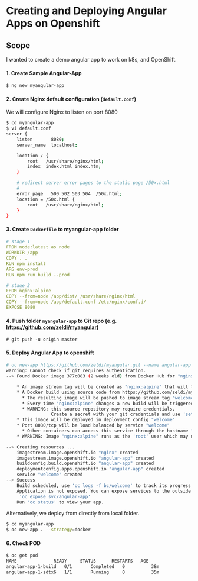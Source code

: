 # Creating and Deploying Angular Apps on Openshift

## Scope
I wanted to create a demo angular app to work on k8s, and OpenShift.

#### 1. Create Sample Angular-App

```bash
$ ng new myangular-app
```

#### 2. Create Nginx default configuration (``default.conf``)
We will configure Nginx to listen on port 8080

```bash
$ cd myangular-app
$ vi default.conf
server {
    listen       8080;
    server_name  localhost;

    location / {
        root   /usr/share/nginx/html;
        index  index.html index.htm;
    }

    # redirect server error pages to the static page /50x.html
    #
    error_page   500 502 503 504  /50x.html;
    location = /50x.html {
        root   /usr/share/nginx/html;
    }
}
```


#### 3. Create ``Dockerfile`` to myangular-app folder

```yaml
# stage 1
FROM node:latest as node
WORKDIR /app
COPY . .
RUN npm install
ARG env=prod
RUN npm run build --prod

# stage 2
FROM nginx:alpine
COPY --from=node /app/dist/ /usr/share/nginx/html
COPY --from=node /app/default.conf /etc/nginx/conf.d/
EXPOSE 8080
```

#### 4. Push folder ``myangular-app`` to Git repo (e.g. https://github.com/zeldi/myangular)

```
# git push -u origin master
```

#### 5. Deploy Angular App to openshift

```bash
# oc new-app https://github.com/zeldi/myangular.git --name angular-app
warning: Cannot check if git requires authentication.
--> Found Docker image 377c083 (2 weeks old) from Docker Hub for "nginx:alpine"

    * An image stream tag will be created as "nginx:alpine" that will track the source image
    * A Docker build using source code from https://github.com/zeldi/myangular.git will be created
      * The resulting image will be pushed to image stream tag "welcome:latest"
      * Every time "nginx:alpine" changes a new build will be triggered
      * WARNING: this source repository may require credentials.
                 Create a secret with your git credentials and use 'set build-secret' to assign it to the build config.
    * This image will be deployed in deployment config "welcome"
    * Port 8080/tcp will be load balanced by service "welcome"
      * Other containers can access this service through the hostname "welcome"
    * WARNING: Image "nginx:alpine" runs as the 'root' user which may not be permitted by your cluster administrator

--> Creating resources ...
    imagestream.image.openshift.io "nginx" created
    imagestream.image.openshift.io "angular-app" created
    buildconfig.build.openshift.io "angular-app" created
    deploymentconfig.apps.openshift.io "angular-app" created
    service "welcome" created
--> Success
    Build scheduled, use 'oc logs -f bc/welcome' to track its progress.
    Application is not exposed. You can expose services to the outside world by executing one or more of the commands below:
     'oc expose svc/angular-app'
    Run 'oc status' to view your app.

```

Alternatively, we deploy from directly from local folder.

```bash
$ cd myangular-app
$ oc new-app . --strategy=docker
```


#### 6. Check POD

```bash
$ oc get pod
NAME              READY     STATUS      RESTARTS   AGE
angular-app-1-build   0/1       Completed   0          38m
angular-app-1-sdtx6   1/1       Running     0          35m
```

